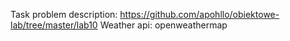 Task problem description: https://github.com/apohllo/obiektowe-lab/tree/master/lab10
Weather api: openweathermap
